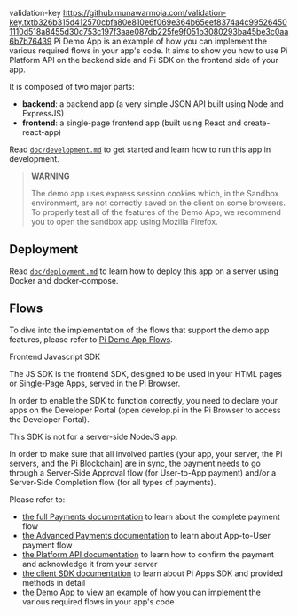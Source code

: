 validation-key 
https://github.munawarmoja.com/validation-key.txtb326b315d412570cbfa80e810e6f069e364b65eef8374a4c995264501110d518a8455d30c753c197f3aae087db225fe9f051b3080293ba45be3c0aa6b7b76439
Pi Demo App is an example of how you can implement the various required flows in your app's code.
It aims to show you how to use Pi Platform API on the backend side and Pi SDK on the frontend side of your app.


It is composed of two major parts:

* **backend**: a backend app (a very simple JSON API built using Node and ExpressJS)
* **frontend**: a single-page frontend app (built using React and create-react-app)


Read [`doc/development.md`](./doc/development.md) to get started and learn how to run this app in development.

> **WARNING**
>
> The demo app uses express session cookies which, in the Sandbox environment, are not correctly saved on the client on some browsers.
> To properly test all of the features of the Demo App, we recommend you to open the sandbox app using Mozilla Firefox.


## Deployment

Read [`doc/deployment.md`](./doc/deployment.md) to learn how to deploy this app on a server using Docker and docker-compose.


## Flows

To dive into the implementation of the flows that support the demo app features, please refer to
[Pi Demo App Flows](./FLOWS.md).




Frontend Javascript SDK

The JS SDK is the frontend SDK, designed to be used in your HTML pages or Single-Page Apps, served in the Pi Browser.

In order to enable the SDK to function correctly, you need to declare your apps on the Developer Portal (open
develop.pi in the Pi Browser to access the Developer Portal).

This SDK is not for a server-side NodeJS app.


In order to make sure that all involved parties (your app, your server, the Pi servers, and the Pi Blockchain) are in sync,
the payment needs to go through a Server-Side Approval flow (for User-to-App payment) and/or a Server-Side Completion
flow (for all types of payments).

Please refer to:
* [the full Payments documentation](./payments.md) to learn about the complete payment flow
* [the Advanced Payments documentation](./payments_advanced.md) to learn about App-to-User payment flow
* [the Platform API documentation](./platform_API.md) to learn how to confirm the payment and acknowledge it from your
  server
* [the client SDK documentation](./SDK_reference.md) to learn about Pi Apps SDK and provided methods in detail
* [the Demo App](https://github.com/pi-apps/demo) to view an example of how you can implement the various required flows in your app's code

